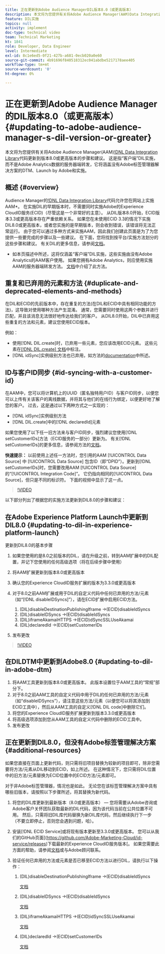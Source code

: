 ```yaml
---
title: 正在更新到Adobe Audience ManagerDIL版本8.0（或更高版本）
description: 本文将为您提供有关将Adobe Audience Manager(AAM)Data Integration Library(DIL)代码更新到版本8.0或更高版本的步骤和建议。 这是指“客户端”DIL实施，而不是Adobe Analytics数据的服务器端转发，它将涵盖没有Adobe标签管理器解决方案的DTM、Launch by Adobe和实施。
feature: DIL实施
topics: null
activity: implement
doc-type: technical video
team: Technical Marketing
kt: 1841
role: Developer, Data Engineer
level: Intermediate
exl-id: 8c1e6ed5-0f21-427b-a681-0ecb020a0e60
source-git-commit: 4b91696f840518312ec041abdbe5217178aee405
workflow-type: tm+mt
source-wordcount: '0'
ht-degree: 0%

---
```


# 正在更新到Adobe Audience Manager的DIL版本8.0（或更高版本） {#updating-to-adobe-audience-manager-s-dil-version-or-greater}

本文将为您提供有关将Adobe Audience Manager(AAM)[!DNL Data Integration Library](DIL)代码更新到版本8.0或更高版本的步骤和建议。 这是指“客户端”DIL实施，而不是Adobe Analytics数据的服务器端转发，它将涵盖没有Adobe标签管理器解决方案的DTM、Launch by Adobe和实施。

## 概述 {#overview}

Audience Manager的[!DNL Data Integration Library](DIL)代码允许您在网站上实施AAM*。 在实施DIL的早期版本时，不需要同时实施Adobe的Experience CloudID服务(ECID)（尽管这是一个非常好的主意）。 从DIL版本8.0开始，ECID版本3.3或更高版本存在严重依赖关系。 如果您在未使用ECID 3.3的情况下实施DIL8.0或更高版本，或者您实施的是早期版本，则会收到错误，该错误将无法正常运行。 由于您可以通过多种方式来实施AAM，因此我们创建此页面是为了为您提供一些要完成的步骤以及一些建议。 在下面，您将找到按平台/实施方法划分的这些步骤和建议。 有关DIL的更多信息，请参阅[文档](https://marketing.adobe.com/resources/help/en_US/aam/c_dil.html)。

* 如本页描述中所述，这将仅涵盖“客户端”DIL实施，这些实施由没有Adobe Analytics的AAM客户使用。 如果您拥有Adobe Analytics，则应使用实施AAM的服务器端转发方法。 [文档](https://marketing.adobe.com/resources/help/en_US/reference/ssf.html)中介绍了此方法。

## 重复和已弃用的元素和方法 {#duplicate-and-deprecated-elements-and-methods}

在DIL和ECID的先前版本中，存在重复的方法(在DIL和ECID中具有相同功能的方法)，这导致对使用哪种方法产生混淆。 通常，您需要同时使用这两个参数并进行匹配，并且该消息无法很好地传达给我们的客户。 从DIL8.0开始，DIL中已弃用这些重复的方法和元素，建议您使用ECID版本。

例如：

* 使用[!DNL DIL.create]时，已弃用一些元素，您应该改用ECID元素。 这些元素在[[!DNL DIL.create] 文档](https://marketing.adobe.com/resources/help/en_US/aam/r_dil_create.html)中标注。
* [!DNL idSync]实例级别方法也已弃用，如方法的[documentation](https://marketing.adobe.com/resources/help/en_US/aam/r_dil_idsync.html)中所述。

## ID与客户ID同步 {#id-syncing-with-a-customer-id}

在AAM中，您可以将计算机上的UUID（匿名独特用户ID）与客户ID同步，以便您可以上传有关该客户的离线数据，并将其与他们的在线行为绑定，以便更好地了解您的客户。 过去，这是通过以下两种方式之一实现的：

* [!DNL idSync]实例级别方法
* [!DNL DIL.create]中的[!DNL declaredId]元素

如果您使用了以下任一旧方法来与客户ID同步，强烈建议您使用[!DNL setCustomerIDs]方法（ECID服务的一部分）更新为。 有关[!DNL setCustomerIDs]的更多信息，请参阅方法的[文档](https://marketing.adobe.com/resources/help/en_US/mcvid/mcvid_setcustomerids.html)。

**快速提示：** 以前使用上述任一方法时，您引用的AAM [!UICONTROL Data Source] 中 [!UICONTROL Data Source] 包含ID（即“DPID”）。更新到[!DNL setCustomerIDs]时，您需要改用AAM [!UICONTROL Data Source]的“[!UICONTROL Integration Code]”。 它仍指向相同的[!UICONTROL Data Source]，但只是不同的标识符。 下面的视频中显示了这一点。

>[!VIDEO](https://video.tv.adobe.com/v/23873/?quality=12)

以下部分列出了根据您的实施方法更新到DIL8.0的步骤和建议：

## 在Adobe Experience Platform Launch中更新到DIL8.0 {#updating-to-dil-in-experience-platform-launch}

更新到DIL8.0的基本步骤

1. 如果您使用的是8.0之前版本的DIL，请在升级之前，转到AAM扩展中的DIL配置，并记下您使用的任何高级选项（将在后续步骤中使用）
1. 将AAM扩展更新到版本8.0或更高版本
1. 确认您的Experience CloudID服务扩展的版本为3.3.0或更高版本
1. 对于8.0之前AAM扩展或用于DIL的自定义代码中任何已弃用的方法/元素（如“[!DNL disableIDSyncs]”），请在ECID扩展中启用ECID方法。

   1. (DIL)disableDestinationPublishingIframe ->(ECID)disableIdSyncs
   1. (DIL)disableIDSyncs ->(ECID)disableIdSyncs
   1. (DIL)iframeAkamaiHTTPS ->(ECID)dSyncSSLUseAkamai
   1. (DIL)declaredId ->(ECID)setCustomerIDs

1. 发布更改

>[!VIDEO](https://video.tv.adobe.com/v/23874/?quality=12)

## 在DILDTM中更新到Adobe8.0 {#updating-to-dil-in-adobe-dtm}

1. 将AAM工具更新到版本8.0或更高版本。 此版本设置位于AAM工具的“常规”部分下。
1. 对于8.0之前AAM工具的自定义代码中用于DIL的任何已弃用的方法/元素（如“disableIDSyncs”），请注意这些方法/元素（以便您可以将其添加到ECID工具中），然后从AAM工具的自定义[!DNL DIL code]中删除它们。
1. 将您的Experience CloudID服务扩展更新到版本3.3.0或更高版本
1. 将高级选项添加到您从AAM工具的自定义代码中删除的ECID工具中。
1. 发布更改

## 正在更新到DIL8.0，但没有Adobe标签管理解决方案 {#additional-resources}

如果您直接在页面上更新代码，则只需将旧项目替换为较新的项目即可，除非您需要将方法/元素从DIL移动到ECID，如上所述。 在这种情况下，您只需将DIL位置中的旧方法/元素替换为ECID位置中的ECID方法/元素即可。

对于非Adobe标签管理器，情况也是如此。 无论您在该标签管理解决方案中具有哪些旧版本，请按照以下步骤所述，将其替换为新代码。

1. 将您的DIL库更新到最新版本（8.0或更高版本） — 您将需要从Adobe咨询或Adobe客户关怀团队获取最新的DIL代码，因为该代码当前在公共位置不可用。 然后，只需将旧DIL库代码替换为新DIL库代码，然后继续执行下一步（不要立即停止，否则您会遇到问题，哈）。
1. 安装[!DNL ECID Service]或将现有版本更新至3.3.0或更高版本。 您可以从我们的GitHub页面](https://github.com/Adobe-Marketing-Cloud/id-service/releases)下载最新的Experience CloudID服务版本[。 如果您需要此方面的帮助，请参阅[文档](https://marketing.adobe.com/resources/help/zh_CN/mcvid/)或与Adobe顾问联系。

1. 验证任何已弃用的方法或元素是否已移至ECID方法以进行DIL，请执行以下操作：

   1. (DIL)disableDestinationPublishingIframe ->(ECID)disableIdSyncs

      [文档](https://marketing.adobe.com/resources/help/en_US/mcvid/mcvid-disableidsync.html)

   1. (DIL)disableIDSyncs ->(ECID)disableIdSyncs

      [文档](https://marketing.adobe.com/resources/help/en_US/mcvid/mcvid-disableidsync.html)

   1. (DIL)iframeAkamaiHTTPS ->(ECID)idSyncSSLUseAkamai

      [文档](https://marketing.adobe.com/resources/help/en_US/aam/r_dil_create.html)

   1. (DIL)declaredId ->(ECID)setCustomerIDs

      [文档](https://marketing.adobe.com/resources/help/en_US/mcvid/mcvid_setcustomerids.html)
